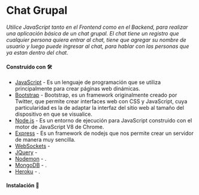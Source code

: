 # Chat Grupal

_Utilice JavaScript tanto en el Frontend como en el Backend, para realizar una aplicación básica de un chat grupal. El chat tiene un registro que cualquier persona quiera entrar al chat, tiene que agregar su nombre de usuario y luego puede ingresar al chat, para hablar con las personas que ya estan dentro del chat._

#### Construido con 🛠️

* [JavaScript](https://developer.mozilla.org/es/docs/Web/JavaScript) - Es un lenguaje de programación que se utiliza principalmente para crear páginas web dinámicas.
* [Bootstrap](https://getbootstrap.com/) - Bootstrap, es un framework originalmente creado por Twitter, que permite crear interfaces web con CSS y JavaScript, cuya particularidad es la de adaptar la interfaz del sitio web al tamaño del dispositivo en que se visualice.
* [Node.js](https://nodejs.org/es/) - Es un entorno de ejecución para JavaScript construido con el motor de JavaScript V8 de Chrome.
* [Express](https://expressjs.com/es/) - Es un framework de nodejs que nos permite crear un servidor de manera muy sencilla.
* [WebSockets](https://developer.mozilla.org/es/docs/Web/API/WebSockets_API) - 
* [JQuery](https://jquery.com/) - 
* [Nodemon](https://nodemon.io/) - .
* [MongoDB](https://www.mongodb.com/es) - .
* [Heroku](https://www.heroku.com/) - .


#### Instalación 🔧



